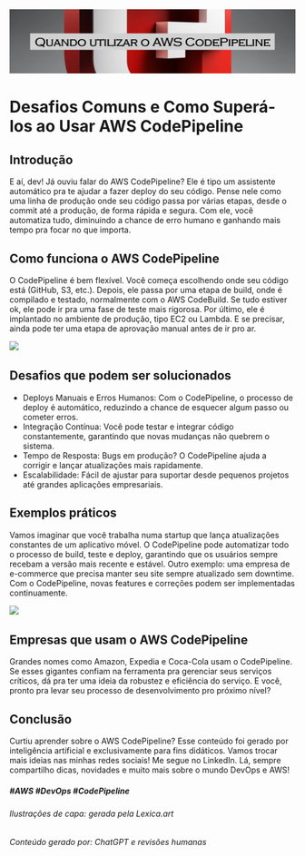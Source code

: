 <img src="https://github.com/anabeatriziannotta/create-an-article-ia/blob/main/Slide1.jpg"/>  

# Desafios Comuns e Como Superá-los ao Usar AWS CodePipeline

## Introdução
E aí, dev! Já ouviu falar do AWS CodePipeline? Ele é tipo um assistente automático pra te ajudar a fazer deploy do seu código. Pense nele como uma linha de produção onde seu código passa por várias etapas, desde o commit até a produção, de forma rápida e segura. Com ele, você automatiza tudo, diminuindo a chance de erro humano e ganhando mais tempo pra focar no que importa.

## Como funciona o AWS CodePipeline
O CodePipeline é bem flexível. Você começa escolhendo onde seu código está (GitHub, S3, etc.). Depois, ele passa por uma etapa de build, onde é compilado e testado, normalmente com o AWS CodeBuild. Se tudo estiver ok, ele pode ir pra uma fase de teste mais rigorosa. Por último, ele é implantado no ambiente de produção, tipo EC2 ou Lambda. E se precisar, ainda pode ter uma etapa de aprovação manual antes de ir pro ar.

<img src="https://d1.awsstatic.com/products/codepipeline/Product-Page-Diagram_AWS-CodePipeline.4a1bea38d3c8d3b2c1384dd0a7d2a858f4350471.jpg"/>  

## Desafios que podem ser solucionados
 - Deploys Manuais e Erros Humanos: Com o CodePipeline, o processo de deploy é automático, reduzindo a chance de esquecer algum passo ou cometer erros.
 - Integração Contínua: Você pode testar e integrar código constantemente, garantindo que novas mudanças não quebrem o sistema.
 - Tempo de Resposta: Bugs em produção? O CodePipeline ajuda a corrigir e lançar atualizações mais rapidamente.
 - Escalabilidade: Fácil de ajustar para suportar desde pequenos projetos até grandes aplicações empresariais.

## Exemplos práticos
Vamos imaginar que você trabalha numa startup que lança atualizações constantes de um aplicativo móvel. O CodePipeline pode automatizar todo o processo de build, teste e deploy, garantindo que os usuários sempre recebam a versão mais recente e estável. Outro exemplo: uma empresa de e-commerce que precisa manter seu site sempre atualizado sem downtime. Com o CodePipeline, novas features e correções podem ser implementadas continuamente.

<img src="https://www.valuehost.com.br/blog/wp-content/uploads/2022/10/post_thumbnail-cf6cefb124007c3ee64cd93a99da90a6.jpeg.webp">

## Empresas que usam o AWS CodePipeline
Grandes nomes como Amazon, Expedia e Coca-Cola usam o CodePipeline. Se esses gigantes confiam na ferramenta pra gerenciar seus serviços críticos, dá pra ter uma ideia da robustez e eficiência do serviço. E você, pronto pra levar seu processo de desenvolvimento pro próximo nível?

## Conclusão
Curtiu aprender sobre o AWS CodePipeline? Esse conteúdo foi gerado por inteligência artificial e exclusivamente para fins didáticos. Vamos trocar mais ideias nas minhas redes sociais! Me segue no LinkedIn. Lá, sempre compartilho dicas, novidades e muito mais sobre o mundo DevOps e AWS!

##### #AWS #DevOps #CodePipeline

###### Ilustrações de capa: gerada pela Lexica.art
###### Conteúdo gerado por: ChatGPT e revisões humanas
